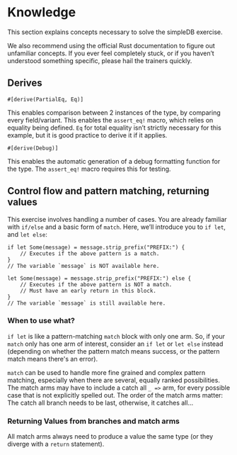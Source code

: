 # Knowledge

This section explains concepts necessary to solve the simpleDB exercise.

We also recommend using the official Rust documentation to figure out unfamiliar concepts. If you ever feel completely stuck, or if you haven’t understood something specific, please hail the trainers quickly.

## Derives

`#[derive(PartialEq, Eq)]`

This enables comparison between 2 instances of the type, by comparing every field/variant. This enables the `assert_eq!` macro, which relies on equality being defined. `Eq` for total equality isn’t strictly necessary for this example, but it is good practice to derive it if it applies.

`#[derive(Debug)]`

This enables the automatic generation of a debug formatting function for the type. The `assert_eq!` macro requires this for testing.

## Control flow and pattern matching, returning values

This exercise involves handling a number of cases. You are already familiar with `if/else` and a basic form of `match`. Here, we’ll introduce you to `if let`, and `let else`:

```rust, ignore
if let Some(message) = message.strip_prefix("PREFIX:") {
    // Executes if the above pattern is a match.
}
// The variable `message` is NOT available here.

let Some(message) = message.strip_prefix("PREFIX:") else {
    // Executes if the above pattern is NOT a match.
    // Must have an early return in this block.
}
// The variable `message` is still available here.
```

### When to use what?

`if let` is like a pattern-matching `match` block with only one arm. So, if your `match` only has one arm of interest, consider an `if let` or `let else` instead (depending on whether the pattern match means success, or the pattern match means there's an error).

`match` can be used to handle more fine grained and complex pattern matching, especially when there are several, equally ranked possibilities. The match arms may have to include a catch all `_ =>` arm, for every possible case that is not explicitly spelled out. The order of the match arms matter: The catch all branch needs to be last, otherwise, it catches all…

### Returning Values from branches and match arms

All match arms always need to produce a value the same type (or they diverge with a `return` statement).
